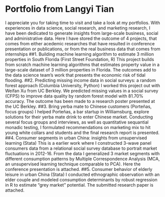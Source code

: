 # Portfolio from Langyi Tian
I appreciate you for taking time to visit and take a look at my portfolios. 
With experiences in data science, social research, and marketing research, I have been dedicated to generate insights from large-scale business, social and administrative data. Here I have stored the outcome of 4 projects, that comes from either acedemic researches that have resulted in conference presentation or publications, or from the real business data that comes from internships
##1. Building machine learning algorithm to estimate 3 million properties in South Florida (First Street Foundation, R)
This project builds from scratch machine learning algorithms that estimates property value in a large-scale dataset of 3 million properties in Florida. The outcomes add to the data science team’s work that presents the economic risk of tidal flooding.
##2. Predicting missing income data in social surveys: a random forest approach (Columbia University, Python)
I worked this project out with Weifan Xu from UC Berkley. We predicted missing values in a social survey (CFPS) to improve data quality by random forest model with 81.70% accuracy. The outcome has been made to a research poster presented at the UC Berkley.
##3. Bring yerba mate to Chinese customers (Porteñas, focus groups)
I helped Porteñas, a bar startup in Williamsburg, explore solutions for their yerba mate drink to enter Chinese market. Conducting several focus groups and interviews, as well as quantitative sequantial monadic testing, I formulated recommendations on marketing mix to hit young white collars and students and the final research report is presented.
##4. Consumer segments in urban China: insights from unsupervised learning (Stata)
This is a earlier work where I constructed 3-wave panel consumers data from a relational social survey database to portrait market fluctuations in 2012-16. From the data I generalized 3 market segments with different consumption patterns by Multiple Correspondence Analysis (MCA, an unsupervised learning technique comparable to PCA). Here the conference presentation is attached.
##5. Consumer behavior of elderly leisure in urban China (Stata)
I conducted ethnographic observation with an elder couple and modeled consumption determinants by robust regression in R to estimate “grey market” potential. The submitted research paper is attached.
